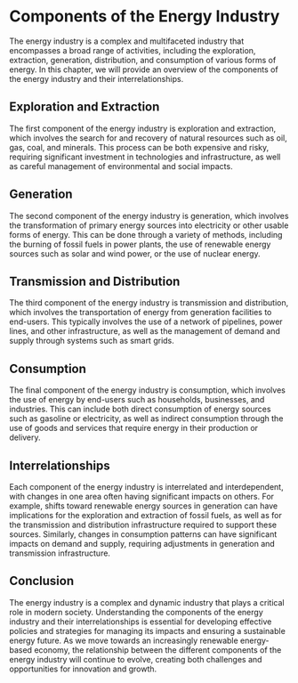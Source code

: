 Components of the Energy Industry
==============================================================

The energy industry is a complex and multifaceted industry that encompasses a broad range of activities, including the exploration, extraction, generation, distribution, and consumption of various forms of energy. In this chapter, we will provide an overview of the components of the energy industry and their interrelationships.

Exploration and Extraction
--------------------------

The first component of the energy industry is exploration and extraction, which involves the search for and recovery of natural resources such as oil, gas, coal, and minerals. This process can be both expensive and risky, requiring significant investment in technologies and infrastructure, as well as careful management of environmental and social impacts.

Generation
----------

The second component of the energy industry is generation, which involves the transformation of primary energy sources into electricity or other usable forms of energy. This can be done through a variety of methods, including the burning of fossil fuels in power plants, the use of renewable energy sources such as solar and wind power, or the use of nuclear energy.

Transmission and Distribution
-----------------------------

The third component of the energy industry is transmission and distribution, which involves the transportation of energy from generation facilities to end-users. This typically involves the use of a network of pipelines, power lines, and other infrastructure, as well as the management of demand and supply through systems such as smart grids.

Consumption
-----------

The final component of the energy industry is consumption, which involves the use of energy by end-users such as households, businesses, and industries. This can include both direct consumption of energy sources such as gasoline or electricity, as well as indirect consumption through the use of goods and services that require energy in their production or delivery.

Interrelationships
------------------

Each component of the energy industry is interrelated and interdependent, with changes in one area often having significant impacts on others. For example, shifts toward renewable energy sources in generation can have implications for the exploration and extraction of fossil fuels, as well as for the transmission and distribution infrastructure required to support these sources. Similarly, changes in consumption patterns can have significant impacts on demand and supply, requiring adjustments in generation and transmission infrastructure.

Conclusion
----------

The energy industry is a complex and dynamic industry that plays a critical role in modern society. Understanding the components of the energy industry and their interrelationships is essential for developing effective policies and strategies for managing its impacts and ensuring a sustainable energy future. As we move towards an increasingly renewable energy-based economy, the relationship between the different components of the energy industry will continue to evolve, creating both challenges and opportunities for innovation and growth.

